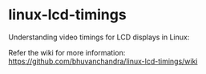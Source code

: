 linux-lcd-timings
=================

Understanding video timings for LCD displays in Linux:

Refer the wiki for more information: https://github.com/bhuvanchandra/linux-lcd-timings/wiki
